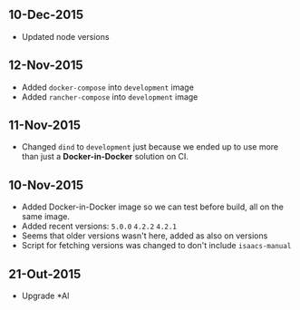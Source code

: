 ## 10-Dec-2015
* Updated node versions

## 12-Nov-2015

* Added `docker-compose` into `development` image
* Added `rancher-compose` into `development` image

## 11-Nov-2015

* Changed `dind` to `development` just because we ended up to use more than just
a **Docker-in-Docker** solution on CI.

## 10-Nov-2015

* Added Docker-in-Docker image so we can test before build, all on the same
image.
* Added recent versions: `5.0.0` `4.2.2` `4.2.1`
* Seems that older versions wasn't here, added as also on versions
* Script for fetching versions was changed to don't include `isaacs-manual`

## 21-Out-2015

* Upgrade *Al